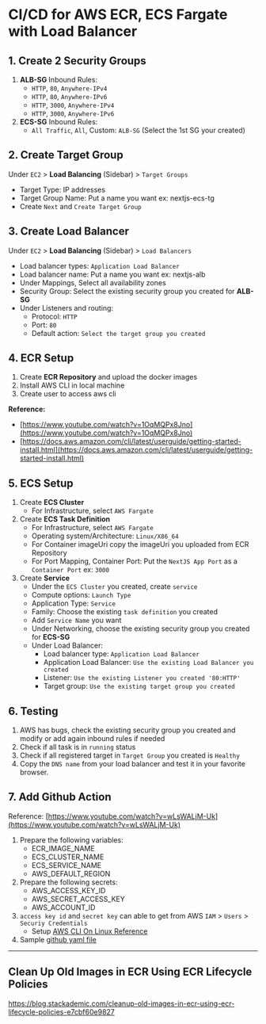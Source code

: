 # CI/CD for AWS ECR, ECS Fargate with Load Balancer 

## 1. Create 2 Security Groups
1. **ALB-SG** Inbound Rules: 
   - `HTTP`, `80`, `Anywhere-IPv4` 
   - `HTTP`, `80`, `Anywhere-IPv6`
   - `HTTP`, `3000`, `Anywhere-IPv4`
   - `HTTP`, `3000`, `Anywhere-IPv6`
2. **ECS-SG** Inbound Rules: 
   - `All Traffic`, `All`, Custom: `ALB-SG` (Select the 1st SG your created)

## 2. Create Target Group
Under `EC2` > **Load Balancing** (Sidebar) > `Target Groups`
- Target Type: IP addresses
- Target Group Name: Put a name you want ex: nextjs-ecs-tg
- Create `Next` and `Create Target Group`


## 3. Create Load Balancer
Under `EC2` > **Load Balancing** (Sidebar) > `Load Balancers`
- Load balancer types: `Application Load Balancer`
- Load balancer name: Put a name you want ex: nextjs-alb
- Under Mappings, Select all availability zones
- Security Group: Select the existing security group you created for **ALB-SG**
- Under Listeners and routing:
   - Protocol: `HTTP`
   - Port: `80`
   - Default action: `Select the target group you created`

## 4. ECR Setup
1. Create **ECR Repository** and upload the docker images
2. Install AWS CLI in local machine
3. Create user to access aws cli

**Reference:**
- [https://www.youtube.com/watch?v=1OqMQPx8Jno](https://www.youtube.com/watch?v=1OqMQPx8Jno)
- [https://docs.aws.amazon.com/cli/latest/userguide/getting-started-install.html](https://docs.aws.amazon.com/cli/latest/userguide/getting-started-install.html)
   
## 5. ECS Setup
1. Create **ECS Cluster**
   - For Infrastructure, select `AWS Fargate`
2. Create **ECS Task Definition** 
   - For Infrastructure, select `AWS Fargate`
   - Operating system/Architecture: `Linux/X86_64`
   - For Container imageUri copy the imageUri you uploaded from ECR Repository
   - For Port Mapping, Container Port: Put the `NextJS App Port` as a `Container Port` ex: `3000`
3. Create **Service**
   - Under the `ECS Cluster` you created, create `service`
   - Compute options: `Launch Type`
   - Application Type: `Service`
   - Family: Choose the existing `task definition` you created
   - Add `Service Name` you want
   - Under Networking, choose the existing security group you created for **ECS-SG**
   - Under Load Balancer:
      - Load balancer type: `Application Load Balancer`
      - Application Load Balancer: `Use the existing Load Balancer you created`
      - Listener: `Use the existing Listener you created '80:HTTP'`
      - Target group: `Use the existing target group you created `

## 6. Testing
1. AWS has bugs, check the existing security group you created and modify or add again inbound rules if needed
2. Check if all task is in `running` status
3. Check if all registered target in `Target Group` you created is `Healthy`
4. Copy the `DNS name` from your load balancer and test it in your favorite browser.



## 7. Add Github Action
Reference: [https://www.youtube.com/watch?v=wLsWALjM-Uk](https://www.youtube.com/watch?v=wLsWALjM-Uk)
1. Prepare the following variables:
   - ECR_IMAGE_NAME
   - ECS_CLUSTER_NAME
   - ECS_SERVICE_NAME
   - AWS_DEFAULT_REGION
2. Prepare the following secrets:
   - AWS_ACCESS_KEY_ID 
   - AWS_SECRET_ACCESS_KEY
   - AWS_ACCOUNT_ID 
3. `access key id` and `secret key` can able to get from AWS `IAM` > `Users` > `Securiy Credentials`
   - Setup [AWS CLI On Linux Reference](https://www.youtube.com/watch?v=1OqMQPx8Jno)
4. Sample [github yaml file](./.github/workflows/deploy-to-ecs.yaml)

---
## Clean Up Old Images in ECR Using ECR Lifecycle Policies
https://blog.stackademic.com/cleanup-old-images-in-ecr-using-ecr-lifecycle-policies-e7cbf60e9827

